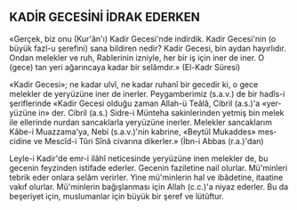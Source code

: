 ## KADİR GECESİNİ İDRAK EDERKEN

«Gerçek, biz onu (Kur'ân'ı) Kadir Gecesi'nde indirdik. Kadir Gecesi'nin (o büyük fazl-u şerefini) sana bildiren nedir? Kadir Ge­cesi, bin aydan hayırlıdır. Ondan melekler ve ruh, Rablerinin izniyle, her bir iş için iner de iner. O (gece) tan yeri ağarıncaya kadar bir selâmdır.» (El-Kadr Süresi)

«Kadir Gecesi»; ne kadar ulvî, ne kadar ruhanî bir gecedir ki, o gece melekler de yer­yüzüne iner de inerler. Peygamberimiz (s.a.v.) de bir hadîs-i şeriflerinde «Kadir Gecesi ol­duğu zaman Allah-ü Teâlâ, Cibril (a.s.)'a «yer­yüzüne in» der. Cibril (a.s.) Sidre-i Münteha sakinlerinden yetmiş bin melek ile ellerinde nurdan sancaklarla yeryüzüne inerler. Melek­ler sancaklarım Kâbe-i Muazzama'ya, Nebi (s.a.v.)'nin kabrine, «Beytül Mukaddes» mes­cidine ve Mescîd-i Tûri Sînâ civarına dikerler.» (İbn-i Abbas (r.a.)'dan)

Leyle-i Kadir'de emr-i ilâhî neticesinde yeryüzüne inen melekler de, bu gecenin fey­zinden istifade ederler. Gecenin faziletine nail olurlar. Mü'minleri tebrik eder onlara selâm verirler. Yine mü'minlerin hal ve ibâdetine, itaatine vakıf olurlar. Mü'minlerin bağışlan­ması için Allah (c.c.)'a niyaz ederler. Bu da beşeriyet için, muslumanlar için büyük bir şe­ref ve lütûftur.
